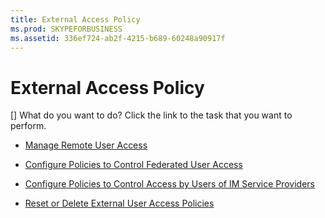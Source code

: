 ```yaml
---
title: External Access Policy
ms.prod: SKYPEFORBUSINESS
ms.assetid: 336ef724-ab2f-4215-b689-60248a90917f
---
```



# External Access Policy
[]
What do you want to do? Click the link to the task that you want to perform.
  
    
    


-  [Manage Remote User Access](http://technet.microsoft.com/library/8f556849-692b-44a0-9514-4468fc9a39d0.aspx)
    
  
-  [Configure Policies to Control Federated User Access](http://technet.microsoft.com/library/5485e208-81e4-4e59-9aeb-1232c11dd8a2.aspx)
    
  
-  [Configure Policies to Control Access by Users of IM Service Providers](http://technet.microsoft.com/library/5321598c-1ab1-40e3-b739-4b2e6d0a3a3b.aspx)
    
  
-  [Reset or Delete External User Access Policies](http://technet.microsoft.com/library/5f9b4528-f4f1-4d52-816d-156c3c7298ad.aspx)
    
  


